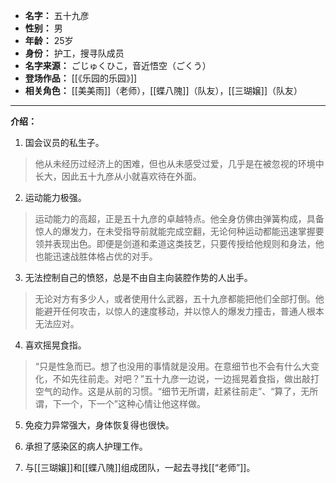 
- **名字：** 五十九彦
- **性别：** 男
- **年龄：** 25岁
- **身份：** 护工，搜寻队成员
- **名字来源：** ごじゅくひこ，音近悟空（ごくう）
- **登场作品：** [[《乐园的乐园》]]
- **相关角色：** [[美美雨]]（老师），[[蝶八隗]]（队友），[[三瑚嬢]]（队友）

---

**介绍：** 

1. 国会议员的私生子。

> 他从未经历过经济上的困难，但也从未感受过爱，几乎是在被忽视的环境中长大，因此五十九彦从小就喜欢待在外面。

2. 运动能力极强。

> 运动能力的高超，正是五十九彦的卓越特点。他全身仿佛由弹簧构成，具备惊人的爆发力，在未受指导前就能完成空翻，无论何种运动都能迅速掌握要领并表现出色。即便是剑道和柔道这类技艺，只要传授给他规则和身法，他也能迅速战胜体格占优的对手。

3. 无法控制自己的愤怒，总是不由自主向装腔作势的人出手。

> 无论对方有多少人，或者使用什么武器，五十九彦都能把他们全部打倒。他能避开任何攻击，以惊人的速度移动，并以惊人的爆发力撞击，普通人根本无法应对。

4. 喜欢摇晃食指。

> “只是性急而已。想了也没用的事情就是没用。在意细节也不会有什么大变化，不如先往前走。对吧？​”五十九彦一边说，一边摇晃着食指，做出敲打空气的动作。这是从前的习惯。​“细节无所谓，赶紧往前走”​、​“算了，无所谓，下一个，下一个”这种心情让他这样做。

5. 免疫力异常强大，身体恢复得也很快。

6. 承担了感染区的病人护理工作。

7. 与[[三瑚嬢]]和[[蝶八隗]]组成团队，一起去寻找[[“老师”]]​。